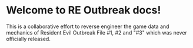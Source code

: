 # Welcome to RE Outbreak docs!

This is a collaborative effort to reverse engineer the game data and mechanics of Resident Evil Outbreak File #1, #2 and "#3" which was never officially released.
